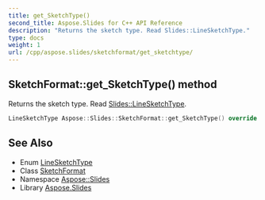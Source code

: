 ```yaml
---
title: get_SketchType()
second_title: Aspose.Slides for C++ API Reference
description: "Returns the sketch type. Read Slides::LineSketchType."
type: docs
weight: 1
url: /cpp/aspose.slides/sketchformat/get_sketchtype/
---
```

## SketchFormat::get_SketchType() method


Returns the sketch type. Read [Slides::LineSketchType](../../linesketchtype/).

```cpp
LineSketchType Aspose::Slides::SketchFormat::get_SketchType() override
```

## See Also

* Enum [LineSketchType](../linesketchtype/)
* Class [SketchFormat](./)
* Namespace [Aspose::Slides](../)
* Library [Aspose.Slides](../../)